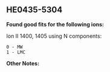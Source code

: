 ## HE0435-5304
**Found good fits for the following ions:**

Ion II 1400, 1405 using N components:
```
0 - MW
1 - LMC
```


**Other Notes:**

